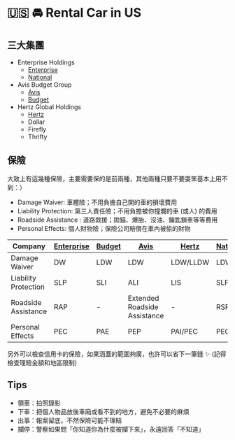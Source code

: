 # 🇺🇸 🚘 Rental Car in US

## 三大集團

- Enterprise Holdings
  - [Enterprise](https://www.enterprise.com/)
  - [National](https://www.nationalcar.com/)
- Avis Budget Group
  - [Avis](https://www.avis.com/)
  - [Budget](https://www.budget.com/)
- Hertz Global Holdings
  - [Hertz](https://www.hertz.com/)
  - Dollar
  - Firefly
  - Thrifty

## 保險

大致上有這幾種保險，主要需要保的是前兩種，其他兩種只要不要耍笨基本上用不到：）

- Damage Waiver: 車體險；不用負擔自己開的車的損壞費用
- Liability Protection: 第三人責任險；不用負擔被你撞爛的車 (或人) 的費用
- Roadside Assistance : 道路救援；拋錨、爆胎、沒油、鑰匙鎖車等等費用
- Personal Effects: 個人財物險；保險公司賠償在車內被偷的財物

| Company              | [Enterprise](https://www.enterprise.com/en/help/faqs/car-rental-insurance-us.html) | [Budget](https://www.budget.com/en/products-services/protections) | [Avis](https://www.avis.com/en/products-and-services/protections) | [Hertz](https://www.hertz.com/rentacar/productservice/index.jsp?targetPage=USHowProtectedAreYou.jsp) | [National](https://www.nationalcar.com/en/support/car-rental-faqs/insurance-and-coverage-products.html) |
| -------------------- | ---------------------------------------------------------------------------------- | ----------------------------------------------------------------- | ----------------------------------------------------------------- | ---------------------------------------------------------------------------------------------------- | ------------------------------------------------------------------------------------------------------- |
| Damage Waiver        | DW                                                                                 | LDW                                                               | LDW                                                               | LDW/LLDW                                                                                             | LDW                                                                                                     |
| Liability Protection | SLP                                                                                | SLI                                                               | ALI                                                               | LIS                                                                                                  | SLP                                                                                                     |
| Roadside Assistance  | RAP                                                                                | -                                                                 | Extended Roadside Assistance                                      | -                                                                                                    | RSP                                                                                                     |
| Personal Effects     | PEC                                                                                | PAE                                                               | PEP                                                               | PAI/PEC                                                                                              | PEC                                                                                                     |

另外可以檢查信用卡的保險，如果涵蓋的範圍夠廣，也許可以省下一筆錢 ✨ (記得檢查理賠金額和地區限制)

## Tips

- 領車：拍照錄影
- 下車：把個人物品放後車廂或看不到的地方，避免不必要的麻煩
- 出事：報案留底，不然保險可能不理賠
- 攔停：警察如果問「你知道你為什麼被攔下來」，永遠回答「不知道」
